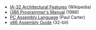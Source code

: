* [IA-32 Architectural Features](https://en.wikipedia.org/wiki/IA-32#Architectural_features) (Wikipedia)
* [i386 Programmer's Manual](https://css.csail.mit.edu/6.858/2015/readings/i386.pdf) (1986)
* [PC Assembly Language](http://pacman128.github.io/static/pcasm-book.pdf) (Paul Carter)
* [x86 Assembly Guide](https://www.cs.virginia.edu/~evans/cs216/guides/x86.html) (32-bit)

